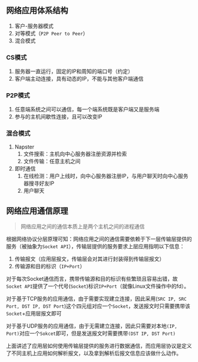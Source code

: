 ## 网络应用体系结构

1. 客户-服务器模式
2. 对等模式（`P2P Peer to Peer`）
3. 混合模式

### CS模式

1. 服务器一直运行，固定的IP和周知的端口号（约定）
2. 客户端主动连接，具有动态的IP，不能与其他客户端通信

### P2P模式

1. 任意端系统之间可以通信，每一个端系统既是客户端又是服务端
2. 参与的主机间歇性连接，且可以改变IP

### 混合模式

1. Napster
    1. 文件搜索：主机向中心服务器注册资源并检索
    2. 文件传输：任意主机之间
2. 即时通信
    1. 在线检测：用户上线时，向中心服务器注册IP，与用户聊天时向中心服务器搜寻好友IP
    2. 用户聊天

## 网络应用通信原理
> 网络应用之间的通信本质上是两个主机之间的进程通信

根据网络协议分层原理可知：网络应用之间的通信需要依赖于下一层传输层提供的服务（被抽象为`Socket API`），传输层提供的服务要求上层应用指明以下信息：

1. 传输报文（应用层报文，传输层会对其进行封装得到传输层报文）
2. 传输源和目的标识（`IP+Port`）

对于每次Socket通信而言，携带传输源和目的标识有些繁琐且容易出错，故`Socket API`提供了一个代号(`Socket`)标识`IP+Port`（就像Linux文件操作中的fd）。

对于基于TCP服务的应用通信，由于需要实现建立连接，因此采用(`SRC IP, SRC Port, DST IP, DST Port`)这个四元组对应一个`Socket`，发送报文时只需要携带该`Socket`+应用层报文即可

对于基于UDP服务的应用通信，由于无需建立连接，因此只需要对本地`(IP, Port)`对应一个`Sokcet`即可，但是发送报文时需要携带`(DST IP, DST Port)`

上面讲述了应用层如何使用传输层提供的服务进行数据通信，而应用层协议是定义了不同主机上应用如何解析报文，以及拿到解析后报文信息应该做什么动作。


